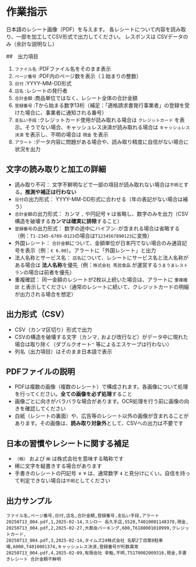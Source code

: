 # 作業指示
日本語のレシート画像（PDF）を与えます。
各レシートについて内容を読み取り、一部を加工してCSV形式で出力してください。
レスポンスは CSVデータのみ（余計な説明なし）

##　出力項目
1. `ファイル名` :PDFファイル名をそのまま表示
1. `ページ番号` :PDF内のページ数を表示（１始まりの整数）
1. `日付` :YYYY-MM-DD形式
1. `店名` :レシートの発行者
1. `合計金額` :商品単位ではなく、レシート全体の合計金額
1. `登録番号` :Tから始まる数字13桁（補足：「適格請求書発行事業者」の登録を受けた場合に、事業者に通知される番号）
1. `支払い手段` :クレジットカード使用が読み取れる場合は `クレジットカード` を表示。そうでない場合、キャッシュレス決済が読み取れる場合は `キャッシュレス決済` を表示し、不明の場合は `現金` を表示
1. `アラート` :データ内容に問題がある場合や、読み取り精度に自信がない場合に状況を出力

## 文字の読み取りと加工の詳細
- 読み取り不可： 文字不鮮明などで一部の項目が読み取れない場合は`不明`とする。**推測や補正は行わない**
- `日付`の出力形式： YYYY-MM-DD形式に合わせる（年の表記がない場合は補う）
- `合計金額`の出力形式： カンマ `,` や円記号 `¥` は省略し、数字のみを出力（CSV構造を破壊する**カンマは確実に排除**すること）
- `登録番号`の出力形式： 数字の途中にハイフン`-`が含まれる場合は省略する（例：`T1-2345-6789-0123`の場合は`T1234567890123`に変換）
- 外国レシート： `合計金額`について、金額単位が日本円でない場合のみ通貨記号を表示（例：`€ 6.00`）。アラートに「外国レシート」と出力
- 法人名称とサービス名： `店名`について、レシートにサービス名と法人名称がある場合は **法人名称**を優先（例：`株式会社 馬旨食品` が運営する`うまうまレストラン`の場合は前者を優先）
- 重複確認： 同一金額のレシートが2枚以上続いた場合は、アラートに `重複確認` と表示してください（通常のレシートに続いて、クレジットカードの明細が出力される場合を想定）


## 出力形式（CSV）
- CSV（カンマ区切り）形式で出力
- CSVの構造を破壊する文字（カンマ`,` および改行など）がデータ中に現れた場合は取り除く（ダブルクオート`"` 等によるエスケープは行わない）
- 列名（出力項目）はそのまま日本語で表示

## PDFファイルの説明
- PDFは複数の画像（複数のレシート）で構成されます。各画像について処理を行ってください。**全ての画像を必ず処理**すること
- 画像ごとに向きがバラバラな場合があります。OCR処理を行う前に画像の向きを確認してください
- 白紙（レシートの裏面）や、広告等のレシート以外の画像が含まれることがあります。その画像は、**読み取り対象外**として、CSVへの出力は不要です


## 日本の習慣やレシートに関する補足
- `（株）` および `㈱` は株式会社を意味する略称です
- 稀に文字を縦書きする場合があります
- 手書きのレシートの円記号 `￥` `¥` は、通常数字 `4` と見分けにくい。自信を持って判定できない場合は`不明`としてください

## 出力サンプル
```text
ファイル名,ページ番号,日付,店名,合計金額,登録番号,支払い手段,アラート
20250713_004.pdf,1,2025-02-14,スシロー 長久手店,5520,T4010001148370,現金,
20250713_004.pdf,2,2025-02-27,大都会パーキング,600,T6180001010999,クレジットカード,
20250713_004.pdf,3,2025-02-14,タイムズ24株式会社 名駅2丁目第8駐車場,6000,T4010001374,キャッシュレス決済,登録番号が桁数異常
20250713_004.pdf,4,2025-02-09,有限会社 幸鮨,不明,T5170002009316,現金,手書きレシート 合計金額不鮮明
```
